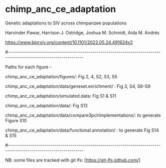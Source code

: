 # chimp_anc_ce_adaptation

Genetic adaptations to SIV across chimpanzee populations

Harvinder Pawar, Harrison J. Ostridge, Joshua M. Schmidt, Aida M. Andrés

https://www.biorxiv.org/content/10.1101/2022.05.24.491624v2

#-------------------------------------------------------------------------------------------------------------------

Paths for each figure -

chimp_anc_ce_adaptation/figures/: Fig 2, 4, S2, S3, S5

chimp_anc_ce_adaptation/data/geneset.enrichment/ : Fig 3, S4, S6-S9

chimp_anc_ce_adaptation/simulated.data: Fig S1 & S11

chimp_anc_ce_adaptation/data/: Fig S13

chimp_anc_ce_adaptation/data/compare3pclrimplementations/: to generate Figure S10

chimp_anc_ce_adaptation/data/functional.annotation/ : to generate Fig S14 & S15

#-------------------------------------------------------------------------------------------------------------------

NB: some files are tracked with git lfs:
[https://git-lfs.github.com/]

